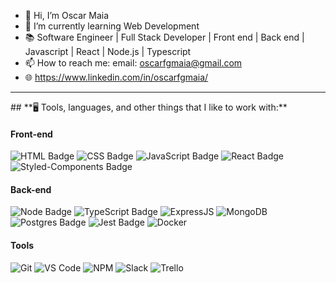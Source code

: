 - 👋 Hi, I’m Oscar Maia
- 🌱 I’m currently learning Web Development
- 📚 Software Engineer | Full Stack Developer | Front end | Back end | Javascript | React | Node.js | Typescript
- 📫 How to reach me: email: <a href = "mailto: oscarfgmaia@gmail.com">oscarfgmaia@gmail.com</a>
- 🌐 <a href="https://www.linkedin.com/in/oscarfgmaia/">https://www.linkedin.com/in/oscarfgmaia/</a>
<hr/>
## **🖥️ Tools, languages, and other things that I like to work with:** 

#### **Front-end**

![HTML Badge](https://img.shields.io/badge/HTML5-E34F26?style=for-the-badge&logo=html5&logoColor=white)
![CSS Badge](https://img.shields.io/badge/CSS3-1572B6?style=for-the-badge&logo=css3&logoColor=white)
![JavaScript Badge](https://img.shields.io/badge/JavaScript-323330?style=for-the-badge&logo=javascript&logoColor=F7DF1E)
![React Badge](https://img.shields.io/badge/React-20232A?style=for-the-badge&logo=react&logoColor=61DAFB)
![Styled-Components Badge](https://img.shields.io/badge/styled--components-DB7093?style=for-the-badge&logo=styled-components&logoColor=white)

#### **Back-end**

![Node Badge](https://img.shields.io/badge/Node.js-339933?style=for-the-badge&logo=nodedotjs&logoColor=white)
![TypeScript Badge](https://img.shields.io/badge/TypeScript-007ACC?style=for-the-badge&logo=typescript&logoColor=white)
![ExpressJS](https://img.shields.io/badge/Express.js-000000?style=for-the-badge&logo=express&logoColor=white)
 ![MongoDB](https://img.shields.io/badge/MongoDB-%234ea94b.svg?style=for-the-badge&logo=mongodb&logoColor=white)
![Postgres Badge](https://img.shields.io/badge/PostgreSQL-316192?style=for-the-badge&logo=postgresql&logoColor=white)
![Jest Badge](https://img.shields.io/badge/Jest-C21325?style=for-the-badge&logo=jest&logoColor=white)
![Docker](https://img.shields.io/badge/Docker-000000?style=for-the-badge&logo=docker&logoColor=white)

#### **Tools**

![Git](https://img.shields.io/badge/Git-F05032?style=for-the-badge&logo=git&logoColor=white)
![VS Code](https://img.shields.io/badge/VS_Code-0078D4?style=for-the-badge&logo=visual%20studio%20code&logoColor=white)
![NPM](https://img.shields.io/badge/NPM-FFF?style=for-the-badge&logo=npm)
![Slack](https://img.shields.io/badge/Slack-4A154B?style=for-the-badge&logo=slack&logoColor=white)
![Trello](https://img.shields.io/badge/Trello-0079BF?style=for-the-badge&logo=trello&logoColor=white)

  
</div>

